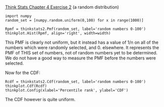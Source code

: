 [Think Stats Chapter 4 Exercise 2](http://greenteapress.com/thinkstats2/html/thinkstats2005.html#toc41) (a random distribution)

```
import numpy
random_set = [numpy.random.uniform(0,100) for x in range(1000)]

Rpmf = thinkstats2.Pmf(random_set, label='random numbers 0-100')
thinkplot.Hist(Rpmf, align='right', width=width)
```

This PMF is clearly not uniform, but it instead has a value of 1/n on all of the numbers which were randomly selected, and 0. elsewhere.  It represents the PMF of THIS set of numbers, not of random numbers yet to be determined.  We do not have a good way to measure the PMF before the numbers were selected.

Now for the CDF:

```
Rcdf = thinkstats2.Cdf(random_set, label='random numbers 0-100')
thinkplot.Cdf(Rcdf)
thinkplot.Config(xlabel='Percentile rank', ylabel='CDF')
```
The CDF however is quite uniform.
